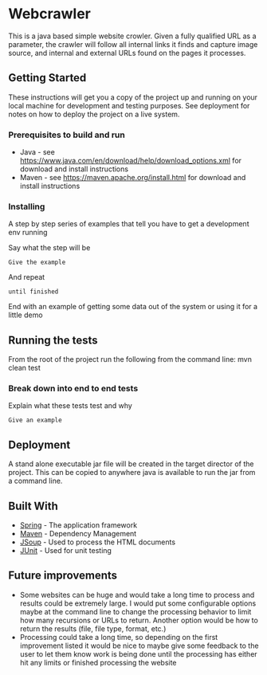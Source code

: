 # Webcrawler

This is a java based simple website crowler.  Given a fully qualified URL as a parameter, the crawler will follow all internal links it finds and capture image source, and internal and external URLs found on the pages it processes.

## Getting Started

These instructions will get you a copy of the project up and running on your local machine for development and testing purposes. See deployment for notes on how to deploy the project on a live system.

### Prerequisites to build and run

* Java - see https://www.java.com/en/download/help/download_options.xml for download and install instructions
* Maven - see https://maven.apache.org/install.html for download and install instructions

### Installing

A step by step series of examples that tell you have to get a development env running

Say what the step will be

```
Give the example
```

And repeat

```
until finished
```

End with an example of getting some data out of the system or using it for a little demo

## Running the tests

From the root of the project run the following from the command line:
mvn clean test

### Break down into end to end tests

Explain what these tests test and why

```
Give an example
```

## Deployment

A stand alone executable jar file will be created in the target director of the project.  This can be copied to anywhere java is available to run the jar from a command line.

## Built With

* [Spring](https://spring.io/) - The application framework
* [Maven](https://maven.apache.org/) - Dependency Management
* [JSoup](https://jsoup.org/) - Used to process the HTML documents
* [JUnit](https://junit.org/junit5/) - Used for unit testing

## Future improvements

* Some websites can be huge and would take a long time to process and results could be extremely large.  I would put some configurable options maybe at the command line to change the processing behavior to limit how many recursions or URLs to return.  Another option would be how to return the results (file, file type, format, etc.)
* Processing could take a long time, so depending on the first improvement listed it would be nice to maybe give some feedback to the user to let them know work is being done until the processing has either hit any limits or finished processing the website



